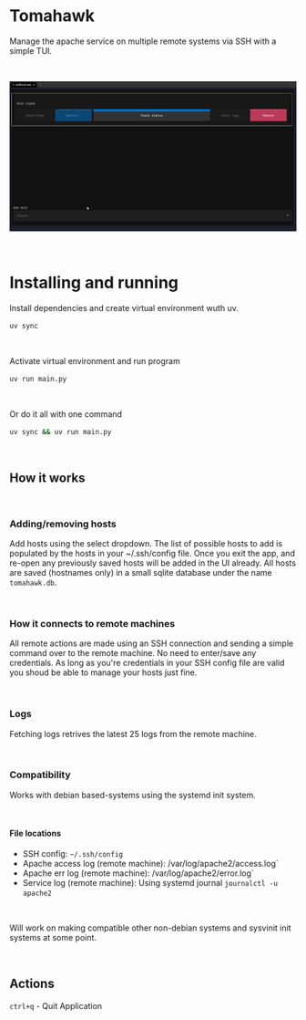 # Tomahawk
Manage the apache service on multiple remote systems via SSH with a simple TUI.

<br />

![demo](assets/tomahawk_demo.gif)

<br />

# Installing and running

Install dependencies and create virtual environment wuth uv.
```bash
uv sync
```

<br />

Activate virtual environment and run program
```bash
uv run main.py
```

<br />

Or do it all with one command
```bash
uv sync && uv run main.py
```

<br />

## How it works  

<br />

### Adding/removing hosts  
Add hosts using the select dropdown. The list of possible hosts to add is populated by the hosts in your ~/.ssh/config file.
Once you exit the app, and re-open any previously saved hosts will be added in the UI already.
All hosts are saved (hostnames only) in a small sqlite database under the name `tomahawk.db`.

<br />

### How it connects to remote machines  
All remote actions are made using an SSH connection and sending a simple command over to the remote machine.
No need to enter/save any credentials. As long as you're credentials in your SSH config file are valid you shoud be able to manage your hosts just fine.

<br />

### Logs  
Fetching logs retrives the latest 25 logs from the remote machine.

<br />

### Compatibility  
Works with debian based-systems using the systemd init system.

<br />

#### File locations  
- SSH config: `~/.ssh/config`
- Apache access log (remote machine): /var/log/apache2/access.log`
- Apache err log (remote machine): /var/log/apache2/error.log`
- Service log (remote machine): Using systemd journal `journalctl -u apache2`

<br />
   
Will work on making compatible other non-debian systems and sysvinit init systems at some point.

<br />

## Actions
`ctrl+q` - Quit Application
